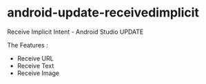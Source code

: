# android-update-receivedimplicit
Receive Implicit Intent - Android Studio UPDATE

The Features :
- Receive URL
- Receive Text
- Receive Image

